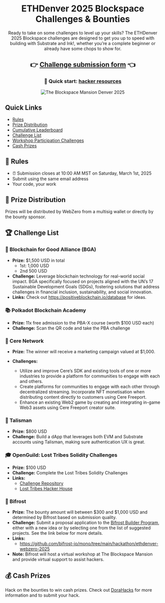 <div align="center">

# ETHDenver 2025 Blockspace<br>Challenges &amp; Bounties

Ready to take on some challenges to level up your skills? The ETHDenver 2025 Blockspace challenges are designed to get you up to speed with building with Substrate and Ink!, whether you’re a complete beginner or already have some chops to show for.

## 👉 [Challenge submission form](https://voedlx91m5k.typeform.com/to/ymIGMqRo) 👈

### 🚀 Quick start: [hacker resources](https://github.com/JoinWebZero/hackathons/tree/main/hacker-resources)
![The Blockspace Mansion Denver 2025](header.gif)

</div>


## Quick Links

- [Rules](#rules)
- [Prize Distribution](#prize-distribution)
- [Cumulative Leaderboard](#cumulative-leaderboard)
- [Challenge List](#challenge-list)
- [Workshop Participation Challenges](#workshop-participation-challenges)
- [Cash Prizes](#cash-prizes)


## 📌 Rules

- ⏰ Submission closes at 10:00 AM MST on Saturday, March 1st, 2025
- Submit using the same email address
- Your code, your work


## 🎁 Prize Distribution

Prizes will be distributed by WebZero from a multisig wallet or directly by the bounty sponsor.


## 🏆 Challenge List

### 🤝 Blockchain for Good Alliance (BGA)

- **Prize:** $1,500 USD in total
  - 1st: 1,000 USD
  - 2nd 500 USD
- **Challenge:** Leverage blockchain technology for real-world social impact. BGA specifically focused on projects aligned with the UN’s 17 Sustainable Development Goals (SDGs), fostering solutions that address challenges in financial inclusion, sustainability, and social innovation.
- **Links:** Check out https://positiveblockchain.io/database for ideas.

### 📚 Polkadot Blockchain Academy

- **Prize:** 11x free admission to the PBA-X course (worth $100 USD each)  
- **Challenge:** Scan the QR code and take the PBA challenge


### 🧠 Cere Network

- **Prize:** The winner will receive a marketing campaign valued at $1,000.

- **Challenges:**
  - Utilize and improve Cere’s SDK and existing tools of one or more industries to provide a platform for communities to engage with each and others.
  - Create platforms for communities to engage with each other through decentralized streaming. Incorporate NFT monetisation when distributing content directly to customers using Cere Freeport.
  - Enhance an existing Web2 game by creating and integrating in-game Web3 assets using Cere Freeport creator suite.


### 🔮 Talisman

- **Prize:** $800 USD  
- **Challenge:** Build a dApp that leverages both EVM and Substrate accounts using Talisman, making sure authentication UX is great.


### 🎓 OpenGuild: Lost Tribes Solidity Challenges

- **Prize:** $100 USD  
- **Challenge:** Complete the Lost Tribes Solidity Challenges  
- **Links:**
  - [Challenge Repository](https://github.com/openguild-labs/lost-tribes-challenges)
  - [Lost Tribes Hacker House](https://lu.ma/losttribeshackerhouse)


### 🔗 Bifrost

- **Prize:** The bounty amount will between $300 and $1,000 USD and determined by Bifrost based on submission quality.
- **Challenge:** Submit a proposal application to the [Bifrost Builder Program](https://github.com/bifrost-io/mono/tree/main/builder-program), either with a new idea or by selecting one from the list of suggested projects. See the link below for more details.
- **Links:** 
  - https://github.com/bifrost-io/mono/tree/main/hackathon/ethdenver-webzero-2025 
- **Note:** Bifrost will host a virtual workshop at The Blockspace Mansion and provide virtual support to assist hackers.


## 💰 Cash Prizes

Hack on the bounties to win cash prizes. Check out [DoraHacks](https://dorahacks.io/hackathon/polkadot-blockspace-bounty-board) for more information and to submit your hack.

